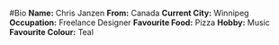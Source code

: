 #Bio
**Name:** Chris Janzen
**From:** Canada
**Current City:** Winnipeg
**Occupation:** Freelance Designer
**Favourite Food:** Pizza
**Hobby:** Music
**Favourite Colour:** Teal
